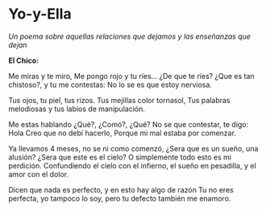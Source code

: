 # Yo-y-Ella
*Un poema sobre aquellas relaciones que dejamos y las enseñanzas que dejan*

**El Chico:**

Me miras y te miro,
Me pongo rojo y tu ríes…
¿De que te ríes? ¿Que es tan chistoso?,
y tu me contestas: No lo se es que estoy nerviosa.

Tus ojos, tu piel, tus rizos.
Tus mejillas color tornasol,
Tus palabras melodiosas
y tus labios de manipulación.

Me estas hablando ¿Qué?, ¿Comó?, ¿Qué?
No se que contestar, 
te digo: Hola
Creo que no debí hacerlo,
Porque mi mal estaba por comenzar.

Ya llevamos 4 meses,
no se ni como comenzó,
¿Sera que es un sueño, una alusión?
¿Sera que este es el cielo?
O simplemente todo esto es mi perdición.
Confundiendo el cielo con el infierno,
el sueño en pesadilla,
y el amor con el dolor.

Dicen que nada es perfecto,
y en esto hay algo de razón
Tu no eres perfecta, yo tampoco lo soy,
pero tu defecto también me enamoro.




